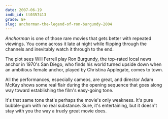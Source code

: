 ```yaml
---
date: 2007-06-19
imdb_id: tt0357413
grade: B+
slug: anchorman-the-legend-of-ron-burgundy-2004
---
```


_Anchorman_ is one of those rare movies that gets better with repeated viewings. You come across it late at night while flipping through the channels and inevitably watch it through to the end.

The plot sees Will Ferrell play Ron Burgundy, the top-rated local news anchor in 1970's San Diego, who finds his world turned upside down when an ambitious female anchor, played by Christina Applegate, comes to town.

All the performances, especially cameos, are great, and director Adam McKay shows some real flair during the opening sequence that goes along way toward establishing the film's easy-going tone.

It's that same tone that's perhaps the movie's only weakness. It's pure bubble-gum with no real substance. Sure, it's entertaining, but it doesn't stay with you the way a truely great movie does.
